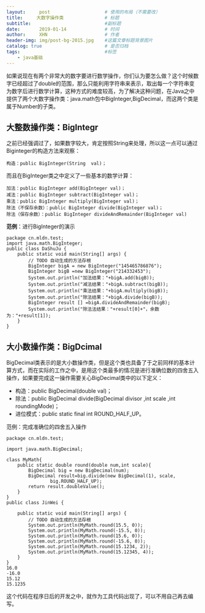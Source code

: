 ```yaml
---
layout:     post                    # 使用的布局（不需要改）
title:     大数字操作类          		# 标题 
subtitle:         					#副标题   
date:       2019-01-14              # 时间
author:     XHN                     # 作者
header-img: img/post-bg-2015.jpg    #这篇文章标题背景图片
catalog: true                       # 是否归档
tags:                               #标签
    - java基础
---
```



如果说现在有两个非常大的数字要进行数学操作，你们认为要怎么做？这个时候数字已经超过了double的范围，那么只能利用字符串来表示，取出每一个字符串变为数字后进行数学计算，这种方式的难度较高，为了解决这种问题，在Java之中提供了两个大数字操作类：java.math包中BigInteger,BigDecimal，而这两个类是属于Number的子类。

## 大整数操作类：BigIntegr ##

之前已经强调过了，如果数字较大，肯定按照String来处理，所以这一点可以通过Biginteger的构造方法来观察：

	构造：public BigInteger(String  val)；

而且在BigInteger类之中定义了一些基本的数学计算：

	加法：public BigInteger add(BigInteger val)；
	减法：public BigInteger subtract(BigInteger val)；
	乘法：public BigInteger multiply(BigInteger val)；
	除法（不保存余数）：public BigInteger divide(BigInteger val)；
	除法（保存余数）：public BigInteger divideAndRemainder(BigInteger val)

**范例**：进行BigInteger的演示

	package cn.mldn.test;
	import java.math.BigInteger;
	public class DaShuJu {
		public static void main(String[] args) {
			// TODO 自动生成的方法存根
			BigInteger bigA = new BigInteger("145465786876");
			BigInteger bigB =new BigInteger("214332453");
			System.out.println("加法结果："+bigA.add(bigB));
			System.out.println("减法结果："+bigA.subtract(bigB));
			System.out.println("乘法结果："+bigA.multiply(bigB));
			System.out.println("除法结果："+bigA.divide(bigB));
			BigInteger result [] =bigA.divideAndRemainder(bigB);
			System.out.println("除法法结果："+result[0]+"，余数为："+result[1]);
		}
	}

## 大小数操作类：BigDcimal ##

BigDecimal类表示的是大小数操作类，但是这个类也具备了于之前同样的基本计算方式，而在实际的工作之中，是用这个类最多的情况是进行准确位数的四舍五入操作，如果要完成这一操作需要关心BigDecimal类中的以下定义：

- 构造：public  BigDecimal(double val)；
- 除法：public  BigDecimal  divide(BigDecimal divisor ,int scale ,int roundingMode)；
- 进位模式：public static final int ROUND_HALF_UP。

范例：完成准确位的四舍五入操作

	package cn.mldn.test;
	
	import java.math.BigDecimal;
	
	class MyMath{
		public static double round(double num,int scale){
			BigDecimal big = new BigDecimal(num);
			BigDecimal result=big.divide(new BigDecimal(1), scale, 
					big.ROUND_HALF_UP);
			return result.doubleValue();
		}
	}
	public class JinWei {
	
		public static void main(String[] args) {
			// TODO 自动生成的方法存根
			System.out.println(MyMath.round(15.5, 0));
			System.out.println(MyMath.round(-15.5, 0));
			System.out.println(MyMath.round(15.6, 0));
			System.out.println(MyMath.round(-15.6, 0));
			System.out.println(MyMath.round(15.1234, 2));
			System.out.println(MyMath.round(15.12345, 4));
		}
	}
	16.0
	-16.0
	15.12
	15.1235

这个代码在程序日后的开发之中，就作为工具代码出现了，可以不用自己再去编写。


